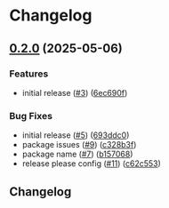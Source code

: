 # Changelog

## [0.2.0](https://github.com/valstro/markdown-rules-mcp/compare/markdown-rules-mcp-v0.1.0...markdown-rules-mcp-v0.2.0) (2025-05-06)


### Features

* initial release ([#3](https://github.com/valstro/markdown-rules-mcp/issues/3)) ([6ec690f](https://github.com/valstro/markdown-rules-mcp/commit/6ec690f6af56d18f0e4920779927d1a2fa343858))


### Bug Fixes

* initial release ([#5](https://github.com/valstro/markdown-rules-mcp/issues/5)) ([693ddc0](https://github.com/valstro/markdown-rules-mcp/commit/693ddc0e609c3681e1ebeceb8df6d24babcaa35e))
* package issues ([#9](https://github.com/valstro/markdown-rules-mcp/issues/9)) ([c328b3f](https://github.com/valstro/markdown-rules-mcp/commit/c328b3f6e55f3f088342060b767ba46c3c92f569))
* package name ([#7](https://github.com/valstro/markdown-rules-mcp/issues/7)) ([b157068](https://github.com/valstro/markdown-rules-mcp/commit/b157068619e2280ce0790886afdd9a6731cd6c9b))
* release please config ([#11](https://github.com/valstro/markdown-rules-mcp/issues/11)) ([c62c553](https://github.com/valstro/markdown-rules-mcp/commit/c62c55380bcb76382d21ec9d413482fbb092e49f))

## Changelog
